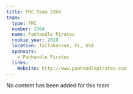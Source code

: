 ```yaml
---
title: FRC Team 3364
team:
  type: FRC
  number: 3364
  name: Panhandle Pirates
  rookie_year: 2010
  location: Tallahassee, FL, USA
  sponsors:
    - Panhandle Pirates
  links:
    Website: http://www.panhandlepirates.com
---
```

No content has been added for this team